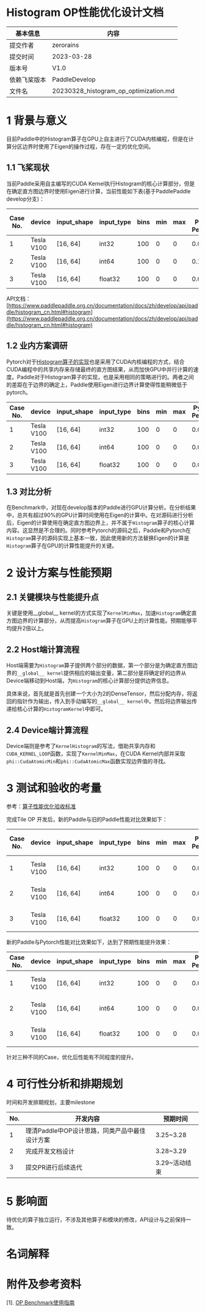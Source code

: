 # Histogram OP性能优化设计文档


| 基本信息     | 内容                                      |
| ------------ | ----------------------------------------- |
| 提交作者     | zerorains                                 |
| 提交时间     | 2023-03-28                                |
| 版本号       | V1.0                                      |
| 依赖飞桨版本 | PaddleDevelop                             |
| 文件名       | 20230328_histogram_op_optimization.md<br> |


# 1 背景与意义

目前Paddle中的Histogram算子在GPU上自主进行了CUDA内核编程，但是在计算分区边界时使用了Eigen的操作过程，存在一定的优化空间。

## 1.1 飞桨现状

当前Paddle采用自主编写的CUDA Kernel执行Histogram的核心计算部分，但是在确定直方图边界时使用Eigen进行计算，当前性能如下表(基于PaddlePaddle　develop分支)：


| Case No. | device| input_shape | input_type | bins | min | max |old Paddle Perf(ms) |
|---|---|---|---|---|---|---|---|
| 1 | Tesla V100 | [16, 64] | int32 | 100 | 0 | 0 |    0.09403 |
| 2 | Tesla V100 | [16, 64] | int64 | 100 | 0    | 0 | 0.13624 |
| 3 | Tesla V100 | [16, 64] | float32 | 100 | 0 | 0 |  0.01889 |

API文档：[https://www.paddlepaddle.org.cn/documentation/docs/zh/develop/api/paddle/histogram_cn.html#histogram](https://www.paddlepaddle.org.cn/documentation/docs/zh/develop/api/paddle/histogram_cn.html#histogram)

## 1.2 业内方案调研


Pytorch对于[Histogram算子的实现](https://github.com/pytorch/pytorch/blob/master/aten/src/ATen/native/cuda/SummaryOps.cu#L55)也是采用了CUDA内核编程的方式，结合CUDA编程中的共享内存来存储最终的直方图结果，从而加快GPU中并行计算的速度。Paddle对于Histogram算子的实现，也是采用相同的策略进行的。两者之间的差距在于边界的确定上，Paddle使用Eigen进行边界计算使得性能稍微低于pytorch。

| Case No. | device| input_shape | input_type | bins | min | max |Pytorch Perf(ms) |
|---|---|---|---|---|---|---|---|
| 1 | Tesla V100 | [16, 64] | int32   | 100 | 0 | 0 | 0.02255 |
| 2 | Tesla V100 | [16, 64] | int64   | 100 | 0 | 0 | 0.03424 |
| 3 | Tesla V100 | [16, 64] | float32 | 100 | 0 | 0 | 0.02250 |

## 1.3 对比分析

在Benchmark中，对现在develop版本的Paddle进行GPU计算分析。在分析结果中，总共有超过90%的GPU计算时间使用在Eigen的计算中。在对源码进行分析后，Eigen的计算使用在确定直方图边界上，并不属于`Histogram`算子的核心计算内容。这显然是不合理的。同时参考Pytorch的源码之后，Paddle和Pytorch在`Histogram`算子的源码实现上基本一致，因此使用新的方法替换Eigen的计算是`Histogram`算子在GPU的计算性能提升的关键。

# 2 设计方案与性能预期

## 2.1 关键模块与性能提升点

关键是使用__global__ kernel的方式实现了`KernelMinMax`，加速`Histogram`确定直方图边界的计算部分，从而提高`Histogram`算子在GPU上的计算性能。预期能够平均提升2倍以上。

## 2.2 Host端计算流程

Host端需要为`Histogram`算子提供两个部分的数据，第一个部分是为确定直方图边界的`__global__ kernel`提供相应的输出变量，第二部分是将确定好的边界从Device端移动到Host端，为`Histogram`的核心计算部分提供边界信息。

具体来说，首先就是首先创建一个大小为2的DenseTensor，然后分配内存，将返回的指针作为输出，传入到手动编写的`__global__ kernel`中。然后将边界输出传递给核心计算的`HistogramKernel`中即可。

## 2.4 Device端计算流程

Device端则是参考了`KernelHistogram`的写法，借助共享内存和`CUDA_KERNEL_LOOP`函数，实现了`KernelMinMax`，在CUDA Kernel内部并采取`phi::CudaAtomicMin`和`phi::CudaAtomicMax`函数实现边界值的寻找。

# 3 测试和验收的考量

参考：[算子性能优化验收标准](http://agroup.baidu.com/paddle-perf/md/article/4892913)

完成Tile OP 开发后，新的Paddle与旧的Paddle性能对比效果如下：

| Case No. | device| input_shape | input_type | bins | min | max |Paddle Perf(ms) |old Paddle Perf(ms) |diff|
|---|---|---|---|---|---|---|---|---|---|
| 1 | Tesla V100 | [16, 64] | int32   | 100 | 0 | 0 | 0.01220 |0.09403|faster than 670.74% |
| 2 | Tesla V100 | [16, 64] | int64   | 100 | 0 | 0 | 0.01515 |0.13624|faster than 799.27%|
| 3 | Tesla V100 | [16, 64] | float32 | 100 | 0 | 0 | 0.01501 |0.01889|faster than 25.85%|

新的Paddle与Pytorch性能对比效果如下，达到了预期性能提升效果：

| Case No. | device| input_shape | input_type | bins | min | max |Paddle Perf(ms) |Pytorch Perf(ms) |diff|
|---|---|---|---|---|---|---|---|---|---|
| 1 | Tesla V100 | [16, 64] | int32   | 100 | 0 | 0 | 0.01220 |0.02255|faster than 84.84%|
| 2 | Tesla V100 | [16, 64] | int64   | 100 | 0 | 0 | 0.01515 |0.03424|faster than 126.01%|
| 3 | Tesla V100 | [16, 64] | float32 | 100 | 0 | 0 | 0.01501 |0.02250|faster than 49.90%|

针对三种不同的Case，优化后性能有不同程度的提升。   

# 4 可行性分析和排期规划

时间和开发排期规划，主要milestone

| No. | 开发内容 | 预期时间 |
|---|---|---|
| 1 | 理清Paddle中OP设计思路，同类产品中最佳设计方案  | 3.25~3.28 |
| 2 | 完成开发文档设计  | 3.28~3.29 |
| 3 | 提交PR进行后续迭代 | 3.29~活动结束 |


# 5 影响面

待优化的算子独立运行，不涉及其他算子和模块的修改，API设计与之前保持一致。


# 名词解释



# 附件及参考资料
[1]. [OP Benchmark使用指南](https://github.com/PaddlePaddle/benchmark/blob/master/api/README.md)

